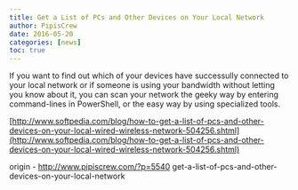```yaml
---
title: Get a List of PCs and Other Devices on Your Local Network
author: PipisCrew
date: 2016-05-20
categories: [news]
toc: true
---
```


If you want to find out which of your devices have successully connected to your local network or if someone is using your bandwidth without letting you know about it, you can scan your network the geeky way by entering command-lines in PowerShell, or the easy way by using specialized tools.

[http://www.softpedia.com/blog/how-to-get-a-list-of-pcs-and-other-devices-on-your-local-wired-wireless-network-504256.shtml](http://www.softpedia.com/blog/how-to-get-a-list-of-pcs-and-other-devices-on-your-local-wired-wireless-network-504256.shtml)

origin - http://www.pipiscrew.com/?p=5540 get-a-list-of-pcs-and-other-devices-on-your-local-network